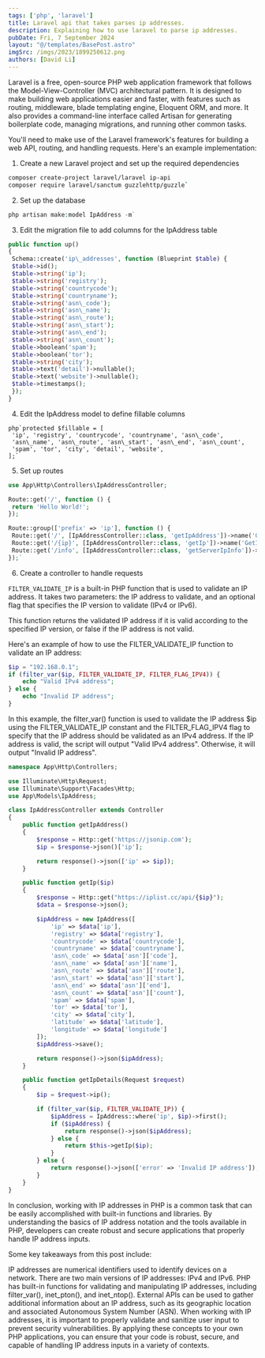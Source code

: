 ```yaml
---
tags: ['php', 'laravel']
title: Laravel api that takes parses ip addresses.
description: Explaining how to use laravel to parse ip addresses.
pubDate: Fri, 7 September 2024
layout: "@/templates/BasePost.astro"
imgSrc: /imgs/2023/1899250612.png
authors: [David Li]
---
```


Laravel is a free, open-source PHP web application framework that follows the Model-View-Controller (MVC) architectural pattern. It is designed to make building web applications easier and faster, with features such as routing, middleware, blade templating engine, Eloquent ORM, and more. It also provides a command-line interface called Artisan for generating boilerplate code, managing migrations, and running other common tasks.


You'll need to make use of the Laravel framework's features for building a web API, routing, and handling requests. Here's an example implementation:

1. Create a new Laravel project and set up the required dependencies


```bash
composer create-project laravel/laravel ip-api
composer require laravel/sanctum guzzlehttp/guzzle`
```
2. Set up the database


```php
php artisan make:model IpAddress -m`
```
3. Edit the migration file to add columns for the IpAddress table


```php
public function up()
{
 Schema::create('ip\_addresses', function (Blueprint $table) {
 $table->id();
 $table->string('ip');
 $table->string('registry');
 $table->string('countrycode');
 $table->string('countryname');
 $table->string('asn\_code');
 $table->string('asn\_name');
 $table->string('asn\_route');
 $table->string('asn\_start');
 $table->string('asn\_end');
 $table->string('asn\_count');
 $table->boolean('spam');
 $table->boolean('tor');
 $table->string('city');
 $table->text('detail')->nullable();
 $table->text('website')->nullable();
 $table->timestamps();
 });
}
```
4. Edit the IpAddress model to define fillable columns


```
php`protected $fillable = [
 'ip', 'registry', 'countrycode', 'countryname', 'asn\_code',
 'asn\_name', 'asn\_route', 'asn\_start', 'asn\_end', 'asn\_count',
 'spam', 'tor', 'city', 'detail', 'website',
];`
```
5. Set up routes


```php
use App\Http\Controllers\IpAddressController;

Route::get('/', function () {
 return 'Hello World!';
});

Route::group(['prefix' => 'ip'], function () {
 Route::get('/', [IpAddressController::class, 'getIpAddress'])->name('GetIpAddress');
 Route::get('/{ip}', [IpAddressController::class, 'getIp'])->name('GetIp');
 Route::get('/info', [IpAddressController::class, 'getServerIpInfo'])->name('GetServerIpInfo');
});`
```
6. Create a controller to handle requests


`FILTER_VALIDATE_IP` is a built-in PHP function that is used to validate an IP address. It takes two parameters: the IP address to validate, and an optional flag that specifies the IP version to validate (IPv4 or IPv6).

This function returns the validated IP address if it is valid according to the specified IP version, or false if the IP address is not valid.

Here's an example of how to use the FILTER_VALIDATE_IP function to validate an IP address:

```php
$ip = "192.168.0.1";
if (filter_var($ip, FILTER_VALIDATE_IP, FILTER_FLAG_IPV4)) {
    echo "Valid IPv4 address";
} else {
    echo "Invalid IP address";
}
```

In this example, the filter_var() function is used to validate the IP address $ip using the FILTER_VALIDATE_IP constant and the FILTER_FLAG_IPV4 flag to specify that the IP address should be validated as an IPv4 address. If the IP address is valid, the script will output "Valid IPv4 address". Otherwise, it will output "Invalid IP address".

```php
namespace App\Http\Controllers;

use Illuminate\Http\Request;
use Illuminate\Support\Facades\Http;
use App\Models\IpAddress;

class IpAddressController extends Controller
{
    public function getIpAddress()
    {
        $response = Http::get('https://jsonip.com');
        $ip = $response->json()['ip'];

        return response()->json(['ip' => $ip]);
    }

    public function getIp($ip)
    {
        $response = Http::get("https://iplist.cc/api/{$ip}");
        $data = $response->json();

        $ipAddress = new IpAddress([
            'ip' => $data['ip'],
            'registry' => $data['registry'],
            'countrycode' => $data['countrycode'],
            'countryname' => $data['countryname'],
            'asn\_code' => $data['asn']['code'],
            'asn\_name' => $data['asn']['name'],
            'asn\_route' => $data['asn']['route'],
            'asn\_start' => $data['asn']['start'],
            'asn\_end' => $data['asn']['end'],
            'asn\_count' => $data['asn']['count'],
            'spam' => $data['spam'],
            'tor' => $data['tor'],
            'city' => $data['city'],
            'latitude' => $data['latitude'],
            'longitude' => $data['longitude']
        ]);
        $ipAddress->save();

        return response()->json($ipAddress);
    }

    public function getIpDetails(Request $request)
    {
        $ip = $request->ip();

        if (filter_var($ip, FILTER_VALIDATE_IP)) {
            $ipAddress = IpAddress::where('ip', $ip)->first();
            if ($ipAddress) {
                return response()->json($ipAddress);
            } else {
                return $this->getIp($ip);
            }
        } else {
            return response()->json(['error' => 'Invalid IP address']);
        }
    }
}
```

In conclusion, working with IP addresses in PHP is a common task that can be easily accomplished with built-in functions and libraries. By understanding the basics of IP address notation and the tools available in PHP, developers can create robust and secure applications that properly handle IP address inputs.

Some key takeaways from this post include:

IP addresses are numerical identifiers used to identify devices on a network.
There are two main versions of IP addresses: IPv4 and IPv6.
PHP has built-in functions for validating and manipulating IP addresses, including filter_var(), inet_pton(), and inet_ntop().
External APIs can be used to gather additional information about an IP address, such as its geographic location and associated Autonomous System Number (ASN).
When working with IP addresses, it is important to properly validate and sanitize user input to prevent security vulnerabilities.
By applying these concepts to your own PHP applications, you can ensure that your code is robust, secure, and capable of handling IP address inputs in a variety of contexts.